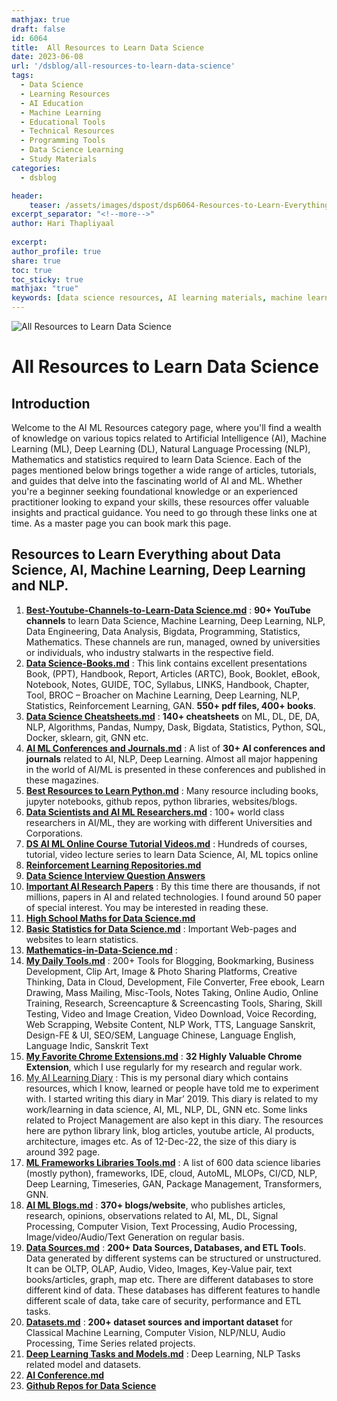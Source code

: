 ```yaml
---
mathjax: true
draft: false
id: 6064
title:  All Resources to Learn Data Science 
date: 2023-06-08
url: '/dsblog/all-resources-to-learn-data-science'
tags:
  - Data Science
  - Learning Resources
  - AI Education
  - Machine Learning
  - Educational Tools
  - Technical Resources
  - Programming Tools
  - Data Science Learning
  - Study Materials
categories:
  - dsblog

header:
    teaser: /assets/images/dspost/dsp6064-Resources-to-Learn-Everything-About-AI.jpg
excerpt_separator: "<!--more-->"   
author: Hari Thapliyaal   
 
excerpt:   
author_profile: true   
share: true   
toc: true   
toc_sticky: true 
mathjax: "true"
keywords: [data science resources, AI learning materials, machine learning tools, educational resources, programming tutorials, data science education, technical learning, AI tools, learning platforms]
---
```


![All Resources to Learn Data Science](/assets/images/dspost/dsp6064-Resources-to-Learn-Everything-About-AI.jpg)    
  
# All Resources to Learn Data Science   
   
## Introduction 
   
Welcome to the AI ML Resources category page, where you'll find a wealth of knowledge on various topics related to Artificial Intelligence (AI), Machine Learning (ML), Deep Learning (DL), Natural Language Processing (NLP), Mathematics and statistics required to learn Data Science. Each of the pages mentioned below brings together a wide range of articles, tutorials, and guides that delve into the fascinating world of AI and ML. Whether you're a beginner seeking foundational knowledge or an experienced practitioner looking to expand your skills, these resources offer valuable insights and practical guidance. You need to go through these links one at time. As a master page you can book mark this page.

## Resources to Learn Everything about Data Science, AI, Machine Learning, Deep Learning and NLP.
  
1. **[Best-Youtube-Channels-to-Learn-Data Science.md](/dsresources/best-youtube-channels-for-ds "Best-Youtube-Channels-to-Learn-Data-Science.md")** : **90+ YouTube channels** to learn Data Science, Machine Learning, Deep Learning, NLP, Data Engineering, Data Analysis, Bigdata, Programming, Statistics, Mathematics. These channels are run, managed, owned by universities or individuals,  who industry stalwarts in the respective field.
1. **[Data Science-Books.md](/dsresources/ds-ai-ml-books "Data-Science-Books.md")** : This link contains excellent presentations Book, (PPT), Handbook, Report, Articles (ARTC), Book, Booklet, eBook, Notebook, Notes, GUIDE, TOC, Syllabus, LINKS, Handbook, Chapter, Tool, BROC – Broacher on Machine Learning, Deep Learning, NLP, Statistics, Reinforcement Learning, GAN. **550+ pdf files, 400+ books**.
1. **[Data Science Cheatsheets.md](/dsresources/data-science-cheatsheets "Data-Science-Cheatsheets.md")** : **140+ cheatsheets** on ML, DL, DE, DA, NLP, Algorithms, Pandas, Numpy, Dask, Bigdata, Statistics, Python, SQL, Docker, sklearn, git, GNN etc.
1. **[AI ML Conferences and Journals.md](/dsresources/ai-ml-dl-nlp-conferences "AI-ML-Conferences-and-Journals.md")** : A list of **30+ AI conferences and journals** related to AI, NLP, Deep Learning. Almost all major happening in the world of AI/ML is presented in these conferences and published in these magazines.
1. **[Best Resources to Learn Python.md](/dsresources/best-resources-to-learn-python "Best-Resources-to-Learn-Python.md")** : Many resource including books, jupyter notebooks, github repos, python libraries, websites/blogs.
1. **[Data Scientists and AI ML Researchers.md](/dsresources/ds-ai-ml-researchers "Data-Scientists-and-AI-ML-Researchers.md")** : 100+ world class researchers in AI/ML, they are working with different Universities and Corporations.
1. **[DS AI ML Online Course Tutorial Videos.md](/dsresources/data-science-tutorial-video-resources "DS-AI-ML-Online-Course-Tutorial-Videos.md")** : Hundreds of courses, tutorial, video lecture series to learn Data Science, AI, ML topics online
1. **[Reinforcement Learning Repositories.md](/dsresources/rl-git-repo "Reinforcement-Learning-Repositories.md")**
1. **[Data Science Interview Question Answers](/dsresources/ds-ai-ml-interview-resources "Data-Science-Interview-Question-Answers.md")**
1. **[Important AI Research Papers](/dsresources/important-ai-research-papers "Important-AI-Research-Papers.md")** : By this time there are thousands, if not millions, papers in AI and related technologies. I found around 50 paper of special interest. You may be interested in reading these.
1. **[High School Maths for Data Science.md](/dsresources/high-school-maths-for-ds "High-School-Maths-for-Data-Science.md")** 
1. **[Basic Statistics for Data Science.md](/dsresources/basic-statistics-for-data-science "Basic-Statistics-for-Data-Science.md")** : Important Web-pages and websites to learn statistics.
1. **[Mathematics-in-Data-Science.md](/dsresources/maths-for-ds "Mathematics-in-Data-Science.md")** : 
1. **[My Daily Tools.md](/dsresources/my-daily-tools "My-Daily-Tools.md")** : 
200+ Tools for Blogging,  Bookmarking,  Business Development,  Clip Art, Image & Photo Sharing Platforms,  Creative Thinking,  Data in Cloud,  Development,  File Converter,  Free ebook,  Learn Drawing,  Mass Mailing,  Misc-Tools,  Notes Taking,  Online Audio,  Online Training,  Research,  Screencapture & Screencasting Tools,  Sharing,  Skill Testing,  Video and Image Creation,  Video Download,  Voice Recording,  Web Scrapping,  Website Content,  NLP Work,  TTS,  Language Sanskrit,  Design-FE & UI,  SEO/SEM,  Language Chinese,  Language English,  Language Indic,  Sanskrit Text
1. **[My Favorite Chrome Extensions.md](/dsresources/myfab-chrome-extensions "My-Favorite-Chrome-Extensions.md")** : **32 Highly Valuable Chrome Extension**, which I use regularly for my research and regular work.
1. [My AI Learning Diary](/dsresources/AI-ML-Resources-from-My-Diary) : 
     This is my personal diary which contains resources, which I know, learned or people have told me to experiment with. I started writing this diary in Mar’ 2019. This diary is related to my work/learning in data science, AI, ML, NLP, DL, GNN etc. Some links related to Project Management are also kept in this diary. The resources here are python library link, blog articles, youtube article, AI products, architecture, images etc. As of 12-Dec-22, the size of this diary is around 392 page.
1. **[ML Frameworks Libraries Tools.md](/dsresources/ml-frameworks-libraries-tools "ML-Frameworks-Libraries-Tools.md")** : A list of 600 data science libaries (mostly python), frameworks, IDE, cloud, AutoML, MLOPs, CI/CD, NLP, Deep Learning, Timeseries, GAN, Package Management, Transformers, GNN.
1. **[AI ML Blogs.md](/dsresources/ai-ml-blogs "AI-ML-Blogs.md")** : **370+ blogs/website**, who publishes articles, research, opinions, observations related to AI, ML, DL, Signal Processing, Computer Vision, Text Processing, Audio Processing, Image/video/Audio/Text Generation on regular basis.
1. **[Data Sources.md](/dsresources/data-sources "Data-Sources.md")** : **200+ Data Sources, Databases, and ETL Tool**s. Data generated by different systems can be structured or unstructured. It can be OLTP, OLAP, Audio, Video, Images, Key-Value pair, text books/articles, graph, map etc. There are different databases to store different kind of data. These databases has different features to handle different scale of data, take care of security, performance and ETL tasks.
1. **[Datasets.md](/dsresources/datasets "Datasets.md")** :  **200+ dataset sources and important dataset** for Classical Machine Learning, Computer Vision, NLP/NLU, Audio Processing, Time Series related projects.
1. **[Deep Learning Tasks and Models.md](dsresources/ml-tasks-and-model-evaluation "Deep-Learning-Tasks-and-Models.md")** : Deep Learning, NLP Tasks related model and datasets.
1. **[AI Conference.md](/dsresources/ai-conferences "AI Conference.md")**
1. **[Github Repos for Data Science](/dsresources/Github-Repos-for-DataScience "Github Repos for Data Science")**

